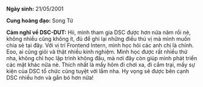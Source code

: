 **Ngày sinh:** 21/05/2001


**Cung hoàng đạo:** Song Tử


**Cảm nghĩ về DSC-DUT:** Hii, mình tham gia DSC được hơn nửa năm rồi nè, không nhiều cũng không ít, đủ để ghi lại những điều thú vị mà mình muốn chia sẻ tại đây. Với vị trí Frontend Intern, mình học hỏi các anh chị là chính. Eoo, ai cũng giỏi và thật nhiều kinh nghiệm. Mình học được rất nhiều thứ nha, không chỉ học lập trình không đâu, mà nơi đây còn giúp mình phát triển các mặt khác nữa nè. Thích nhất là mấy hôm đi chơi xa, đi cắm trại, mấy sự kiện của DSC tổ chức cũng tuyệt vời lắm nha. Hy vọng sẽ được bên cạnh DSC nhiều hơn và gắn bó hơn nữa!
